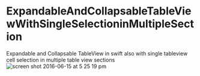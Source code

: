 # ExpandableAndCollapsableTableViewWithSingleSelectioninMultipleSection
Expandable and Collapsable TableView in swift also with single tableview cell selection in multiple table view sections
![screen shot 2016-06-15 at 5 25 19 pm](https://cloud.githubusercontent.com/assets/19950687/16078385/62668910-331e-11e6-95c1-697d1cd60fbb.png)

